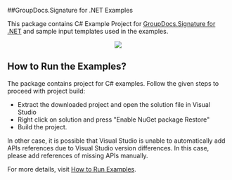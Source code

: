 ##GroupDocs.Signature for .NET Examples

This package contains C# Example Project for [GroupDocs.Signature for .NET](#) and sample input templates used in the examples.

<p align="center">
  <a title="Download complete GroupDocs.Signature for .NET Example source code" href="https://codeload.github.com/groupdocs-signature/GroupDocs.Signature-for.NET/zip/master">
	<img src="https://raw.github.com/AsposeExamples/java-examples-dashboard/master/images/downloadZip-Button-Large.png" />
  </a>
</p>

## How to Run the Examples?

The package contains project for C# examples. Follow the given steps to proceed with project build:
* Extract the downloaded project and open the solution file in Visual Studio
* Right click on solution and press "Enable NuGet package Restore"
* Build the project.

In other case, it is possible that Visual Studio is unable to automatically add APIs references due to Visual Studio version differences. In this case, please add references of missing APIs manually.

For more details, visit  [How to Run Examples](https://docs.groupdocs.com/display/signaturenet/How+to+Run+Examples).

